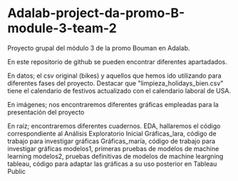 # Adalab-project-da-promo-B-module-3-team-2

Proyecto grupal del módulo 3 de la promo Bouman en Adalab. 

En este repositorio de github se pueden encontrar diferentes apartadados.

En datos; el csv original (bikes) y aquellos que hemos ido utilizando para diferentes fases del proyecto. Destacar que "limpieza_holidays_bien.csv" tiene el calendario de festivos actualizado con el calendario laboral de USA.

En imágenes; nos encontraremos diferentes gráficas empleadas para la presentación del proyecto

En raíz; encontraremos diferentes cuadernos.
    EDA, hallaremos el código correspondiente al Análisis Exploratorio Inicial
    Gráficas_lara, código de trabajo para investigar gráficas
    Gráficas_maría, código de trabajo para investigar gráficas
    modelos1, primeras pruebas de modelos de machine learning
    modelos2, pruebas definitivas de modelos de machine leargning
    tableau, código para adaptar las gráficas a su uso posterior en Tableau Public
